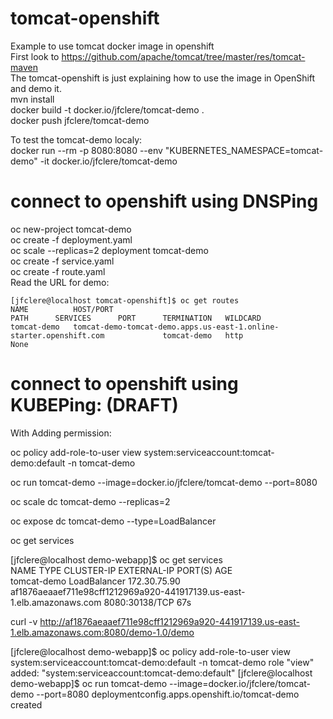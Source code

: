 # tomcat-openshift
Example to use tomcat docker image in openshift  
First look to https://github.com/apache/tomcat/tree/master/res/tomcat-maven  
The tomcat-openshift is just explaining how to use the image in OpenShift and demo it.  
mvn install  
docker build -t docker.io/jfclere/tomcat-demo .  
docker push jfclere/tomcat-demo  

To test the tomcat-demo localy:  
docker run --rm -p 8080:8080 --env "KUBERNETES_NAMESPACE=tomcat-demo" -it docker.io/jfclere/tomcat-demo  

# connect to openshift using DNSPing
oc new-project tomcat-demo  
oc create -f deployment.yaml  
oc scale --replicas=2 deployment tomcat-demo  
oc create -f service.yaml  
oc create -f route.yaml  
Read the URL for demo:  
```
[jfclere@localhost tomcat-openshift]$ oc get routes
NAME          HOST/PORT                                                             PATH      SERVICES      PORT      TERMINATION   WILDCARD
tomcat-demo   tomcat-demo-tomcat-demo.apps.us-east-1.online-starter.openshift.com             tomcat-demo   http                    None
```


# connect to openshift using KUBEPing: (DRAFT) 

With Adding permission:  

oc policy add-role-to-user view system:serviceaccount:tomcat-demo:default -n tomcat-demo  

oc run tomcat-demo --image=docker.io/jfclere/tomcat-demo --port=8080  

oc scale dc tomcat-demo --replicas=2  

oc expose dc tomcat-demo --type=LoadBalancer  

oc get services  

[jfclere@localhost demo-webapp]$ oc get services  
NAME          TYPE           CLUSTER-IP     EXTERNAL-IP                                                              PORT(S)          AGE  
tomcat-demo   LoadBalancer   172.30.75.90   af1876aeaaef711e98cff1212969a920-441917139.us-east-1.elb.amazonaws.com   8080:30138/TCP   67s   

curl -v http://af1876aeaaef711e98cff1212969a920-441917139.us-east-1.elb.amazonaws.com:8080/demo-1.0/demo

[jfclere@localhost demo-webapp]$ oc policy add-role-to-user view system:serviceaccount:tomcat-demo:default -n tomcat-demo
role "view" added: "system:serviceaccount:tomcat-demo:default"
[jfclere@localhost demo-webapp]$ oc run tomcat-demo --image=docker.io/jfclere/tomcat-demo --port=8080
deploymentconfig.apps.openshift.io/tomcat-demo created

